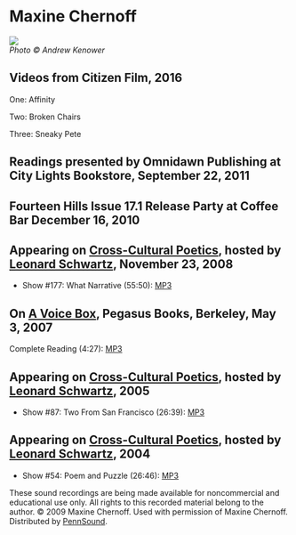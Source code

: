 Maxine Chernoff
===============

![](http://andrewkenower.typepad.com/a_voice_box/images/Not-For-Mothers-Only/maxine-chernoff.jpg)  
*Photo © Andrew Kenower*


Videos from Citizen Film, 2016
------------------------------

One: Affinity

Two: Broken Chairs

Three: Sneaky Pete


Readings presented by Omnidawn Publishing at City Lights Bookstore, September 22, 2011
--------------------------------------------------------------------------------------


Fourteen Hills Issue 17.1 Release Party at Coffee Bar December 16, 2010
-----------------------------------------------------------------------

Appearing on [Cross-Cultural Poetics](XCP.html), hosted by [Leonard Schwartz](Schwartz.html), November 23, 2008
---------------------------------------------------------------------------------------------------------------

-   Show \#177: What Narrative (55:50): [MP3](http://media.sas.upenn.edu/pennsound/authors/Chernoff/XCP_177_Chernoff_11-23-08.mp3)

On [A Voice Box](A-Voice-Box.php), Pegasus Books, Berkeley, May 3, 2007
-----------------------------------------------------------------------

Complete Reading (4:27): [MP3](http://media.sas.upenn.edu/pennsound/authors/Chernoff/Chernoff-Maxine_Complete-Reading_A-Voice-Box_Pegasus-Books_05-03-07.mp3)

Appearing on [Cross-Cultural Poetics](XCP.html), hosted by [Leonard Schwartz](Schwartz.html), 2005
--------------------------------------------------------------------------------------------------

-   Show \#87: Two From San Francisco (26:39): [MP3](http://media.sas.upenn.edu/pennsound/groups/XCP/XCP_87_Chernoff_2005.mp3)  

Appearing on [Cross-Cultural Poetics](XCP.html), hosted by [Leonard Schwartz](Schwartz.html), 2004
--------------------------------------------------------------------------------------------------

-   Show \#54: Poem and Puzzle (26:46): [MP3](http://media.sas.upenn.edu/pennsound/groups/XCP/XCP_54_Chernoff_2004.mp3)  

These sound recordings are being made available for noncommercial and educational use only. All rights to this recorded material belong to the author.
© 2009 Maxine Chernoff. Used with permission of Maxine Chernoff. Distributed by [PennSound](../index.html).
